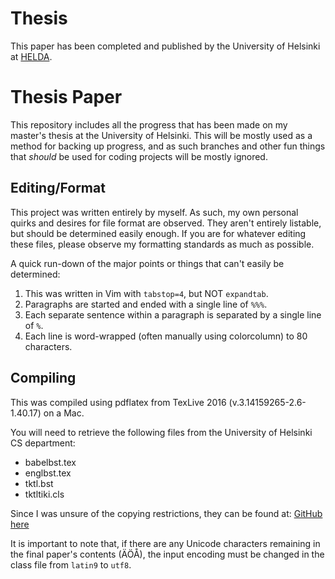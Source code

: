 # Thesis

This paper has been completed and published by the University of Helsinki
at [HELDA](http://urn.fi/URN:NBN:fi-fe201804208656).

# Thesis Paper

This repository includes all the progress that has been made on my master's
thesis at the University of Helsinki. This will be mostly used as a method
for backing up progress, and as such branches and other fun things that
_should_ be used for coding projects will be mostly ignored.

## Editing/Format

This project was written entirely by myself.
As such, my own personal quirks and desires for file format are observed.
They aren't entirely listable, but should be determined easily enough.
If you are for whatever editing these files, please observe my formatting
standards as much as possible.

A quick run-down of the major points or things that can't easily be determined:
1. This was written in Vim with `tabstop=4`, but NOT `expandtab`.
2. Paragraphs are started and ended with a single line of `%%%`.
3. Each separate sentence within a paragraph is separated by a single line of
   `%`.
4. Each line is word-wrapped (often manually using colorcolumn) to 80
   characters.

## Compiling

This was compiled using pdflatex from TexLive 2016 (v.3.14159265-2.6-1.40.17)
on a Mac.

You will need to retrieve the following files from the University of Helsinki
CS department:
- babelbst.tex
- englbst.tex
- tktl.bst
- tktltiki.cls

Since I was unsure of the copying restrictions, they can be found
at: [GitHub here](https://github.com/UniversityHelsinkiTKTL/tktltiki2)

It is important to note that, if there are any Unicode characters remaining in
the final paper's contents (ÄÖÅ), the input encoding must be changed in the
class file from `latin9` to `utf8`.
